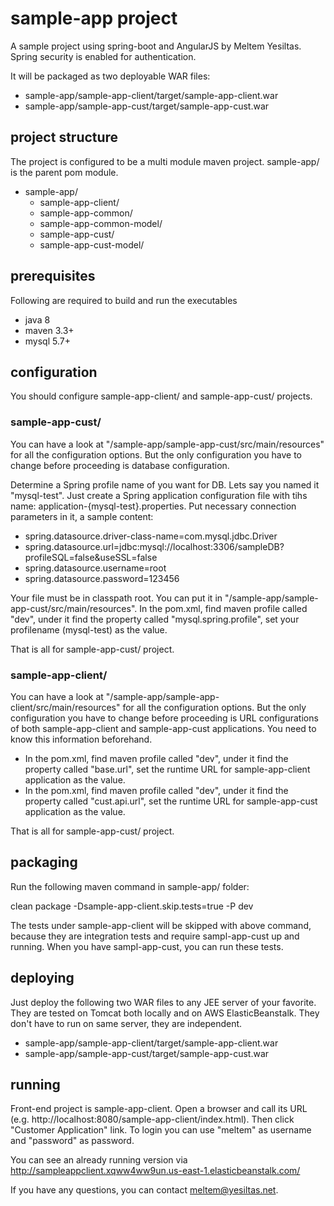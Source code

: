 # sample-app project
A sample project using spring-boot and AngularJS by Meltem Yesiltas. Spring security is enabled for authentication.

It will be packaged as two deployable WAR files:
+ sample-app/sample-app-client/target/sample-app-client.war
+ sample-app/sample-app-cust/target/sample-app-cust.war

## project structure
The project is configured to be a multi module maven project. sample-app/ is the parent pom module.

+ sample-app/
  + sample-app-client/
  + sample-app-common/
  + sample-app-common-model/
  + sample-app-cust/
  + sample-app-cust-model/

## prerequisites
Following are required to build and run the executables

+ java 8
+ maven 3.3+
+ mysql 5.7+ 

## configuration

You should configure sample-app-client/ and sample-app-cust/ projects.


### sample-app-cust/

You can have a look at "/sample-app/sample-app-cust/src/main/resources" for all the configuration options.
But the only configuration you have to change before proceeding is database configuration.

Determine a Spring profile name of you want for DB. Lets say you named it "mysql-test". 
Just create a Spring application configuration file with tihs name: application-{mysql-test}.properties.
Put necessary connection parameters in it, a sample content:

- spring.datasource.driver-class-name=com.mysql.jdbc.Driver
- spring.datasource.url=jdbc:mysql://localhost:3306/sampleDB?profileSQL=false&useSSL=false
- spring.datasource.username=root
- spring.datasource.password=123456

Your file must be in classpath root. You can put it in "/sample-app/sample-app-cust/src/main/resources". 
In the pom.xml, find maven profile called "dev", under it find the property called "mysql.spring.profile", set your profilename (mysql-test) as the value.

That is all for sample-app-cust/ project.

### sample-app-client/
You can have a look at "/sample-app/sample-app-client/src/main/resources" for all the configuration options.
But the only configuration you have to change before proceeding is URL configurations of both sample-app-client and sample-app-cust applications.
You need to know this information beforehand.

- In the pom.xml, find maven profile called "dev", under it find the property called "base.url", set the runtime URL for sample-app-client application as the value.
- In the pom.xml, find maven profile called "dev", under it find the property called "cust.api.url", set the runtime URL for sample-app-cust application as the value.

That is all for sample-app-cust/ project.

## packaging

Run the following maven command in sample-app/ folder:

clean package -Dsample-app-client.skip.tests=true -P dev

The tests under sample-app-client will be skipped with above command, because they are integration tests and require sampl-app-cust up and running.
When you have sampl-app-cust, you can run these tests.

## deploying

Just deploy the following two WAR files to any JEE server of your favorite.
They are tested on Tomcat both locally and on AWS ElasticBeanstalk. They don't have to run on same server, they are independent.

+ sample-app/sample-app-client/target/sample-app-client.war
+ sample-app/sample-app-cust/target/sample-app-cust.war

## running

Front-end project is sample-app-client. Open a browser and call its URL (e.g. http://localhost:8080/sample-app-client/index.html). Then click "Customer Application" link. To login you can use "meltem" as username and "password" as password.

You can see an already running version via http://sampleappclient.xqww4ww9un.us-east-1.elasticbeanstalk.com/

If you have any questions, you can contact meltem@yesiltas.net. 
